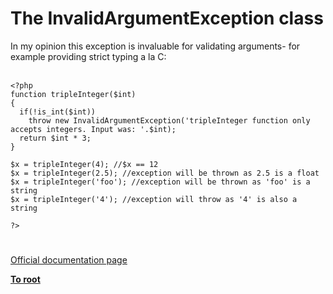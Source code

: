 # The InvalidArgumentException class



In my opinion this exception is invaluable for validating arguments- for example providing strict typing a la C:<br><br>

```
<?php
function tripleInteger($int)
{
  if(!is_int($int))
    throw new InvalidArgumentException('tripleInteger function only accepts integers. Input was: '.$int);
  return $int * 3;
}

$x = tripleInteger(4); //$x == 12
$x = tripleInteger(2.5); //exception will be thrown as 2.5 is a float
$x = tripleInteger('foo'); //exception will be thrown as 'foo' is a string
$x = tripleInteger('4'); //exception will throw as '4' is also a string

?>
```
  

#

[Official documentation page](https://www.php.net/manual/en/class.invalidargumentexception.php)

**[To root](/README.md)**